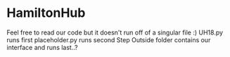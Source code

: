 # HamiltonHub

Feel free to read our code but it doesn't run off of a singular file :)
UH18.py runs first
placeholder.py runs second
Step Outside folder contains our interface and runs last..?
